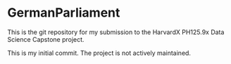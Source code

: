 # GermanParliament

This is the git repository for my submission to the HarvardX PH125.9x Data Science Capstone project.

This is my initial commit.  The project is not actively maintained.
